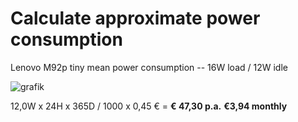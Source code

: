 # Calculate approximate power consumption

Lenovo M92p tiny mean power consumption -- 16W load / 12W idle

![grafik](https://user-images.githubusercontent.com/54933878/234381791-68f44d8a-0b6c-4365-9f98-bdf89bcda73f.png)

12,0W x 24H x 365D / 1000 x 0,45 € = **€ 47,30 p.a.** **€3,94 monthly**
